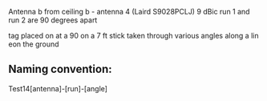Antenna b from ceiling
b - antenna 4 (Laird S9028PCLJ) 9 dBic
run 1 and run 2 are 90 degrees apart

tag placed on at a 90 on a 7 ft stick taken through various angles along a lin eon the ground

## Naming convention:
Test14[antenna]-[run]-[angle]